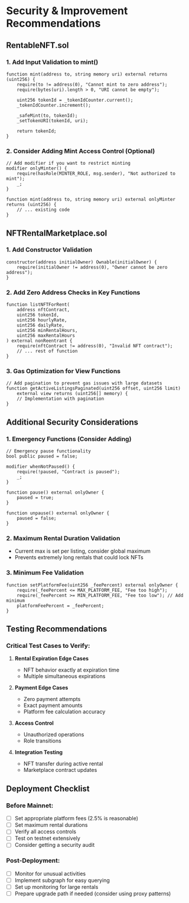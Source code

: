 # Security & Improvement Recommendations

## RentableNFT.sol

### 1. Add Input Validation to mint()
```solidity
function mint(address to, string memory uri) external returns (uint256) {
    require(to != address(0), "Cannot mint to zero address");
    require(bytes(uri).length > 0, "URI cannot be empty");
    
    uint256 tokenId = _tokenIdCounter.current();
    _tokenIdCounter.increment();
    
    _safeMint(to, tokenId);
    _setTokenURI(tokenId, uri);
    
    return tokenId;
}
```

### 2. Consider Adding Mint Access Control (Optional)
```solidity
// Add modifier if you want to restrict minting
modifier onlyMinter() {
    require(hasRole(MINTER_ROLE, msg.sender), "Not authorized to mint");
    _;
}

function mint(address to, string memory uri) external onlyMinter returns (uint256) {
    // ... existing code
}
```

## NFTRentalMarketplace.sol

### 1. Add Constructor Validation
```solidity
constructor(address initialOwner) Ownable(initialOwner) {
    require(initialOwner != address(0), "Owner cannot be zero address");
}
```

### 2. Add Zero Address Checks in Key Functions
```solidity
function listNFTForRent(
    address nftContract,
    uint256 tokenId,
    uint256 hourlyRate,
    uint256 dailyRate,
    uint256 minRentalHours,
    uint256 maxRentalHours
) external nonReentrant {
    require(nftContract != address(0), "Invalid NFT contract");
    // ... rest of function
}
```

### 3. Gas Optimization for View Functions
```solidity
// Add pagination to prevent gas issues with large datasets
function getActiveListingsPaginated(uint256 offset, uint256 limit) 
    external view returns (uint256[] memory) {
    // Implementation with pagination
}
```

## Additional Security Considerations

### 1. Emergency Functions (Consider Adding)
```solidity
// Emergency pause functionality
bool public paused = false;

modifier whenNotPaused() {
    require(!paused, "Contract is paused");
    _;
}

function pause() external onlyOwner {
    paused = true;
}

function unpause() external onlyOwner {
    paused = false;
}
```

### 2. Maximum Rental Duration Validation
- Current max is set per listing, consider global maximum
- Prevents extremely long rentals that could lock NFTs

### 3. Minimum Fee Validation
```solidity
function setPlatformFee(uint256 _feePercent) external onlyOwner {
    require(_feePercent <= MAX_PLATFORM_FEE, "Fee too high");
    require(_feePercent >= MIN_PLATFORM_FEE, "Fee too low"); // Add minimum
    platformFeePercent = _feePercent;
}
```

## Testing Recommendations

### Critical Test Cases to Verify:
1. **Rental Expiration Edge Cases**
   - NFT behavior exactly at expiration time
   - Multiple simultaneous expirations

2. **Payment Edge Cases**
   - Zero payment attempts
   - Exact payment amounts
   - Platform fee calculation accuracy

3. **Access Control**
   - Unauthorized operations
   - Role transitions

4. **Integration Testing**
   - NFT transfer during active rental
   - Marketplace contract updates

## Deployment Checklist

### Before Mainnet:
- [ ] Set appropriate platform fees (2.5% is reasonable)
- [ ] Set maximum rental durations
- [ ] Verify all access controls
- [ ] Test on testnet extensively
- [ ] Consider getting a security audit

### Post-Deployment:
- [ ] Monitor for unusual activities
- [ ] Implement subgraph for easy querying
- [ ] Set up monitoring for large rentals
- [ ] Prepare upgrade path if needed (consider using proxy patterns)